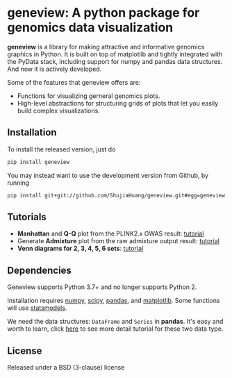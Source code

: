 geneview: A python package for genomics data visualization
==========================================================

**geneview** is a library for making attractive and informative genomics graphics in Python.
It is built on top of matplotlib and tightly integrated with the PyData stack, including
support for numpy and pandas data structures. And now it is actively developed.

Some of the features that geneview offers are:

- Functions for visualizing gerneral genomics plots.
- High-level abstractions for structuring grids of plots that let you easily build complex visualizations.


Installation
------------

To install the released version, just do

```bash
pip install geneview
```

You may instead want to use the development version from Github, by
running

```bash
pip install git+git://github.com/ShujiaHuang/geneview.git#egg=geneview
```

Tutorials
---------

-   **Manhattan** and **Q-Q** plot from the PLINK2.x GWAS result:
    [tutorial](./docs/tutorial/gwas_plot.ipynb)
-   Generate **Admixture** plot from the raw admixture output result:
    [tutorial](./docs/tutorial/admixture.ipynb)
-   **Venn diagrams for 2, 3, 4, 5, 6 sets**:
    [tutorial](./docs/tutorial/venn.ipynb)

Dependencies
------------

Geneview supports Python 3.7+ and no longer supports Python 2.

Installation requires [numpy](http://www.numpy.org/), [scipy](http://www.scipy.org/), [pandas](http://pandas.pydata.org/), and [matplotlib](http://matplotlib.org/). Some functions will use [statsmodels](http://statsmodels.sourceforge.net/).

We need the data structures: `DataFrame` and `Series` in **pandas**. 
It's easy and worth to learn, click 
[here](http://pda.readthedocs.org/en/latest/chp5.html) to see more detail 
tutorial for these two data type.

License
-------

Released under a BSD (3-clause) license
